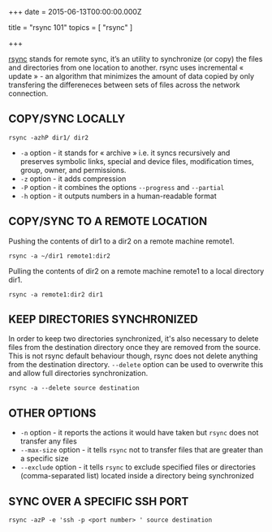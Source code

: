 
+++
date = 2015-06-13T00:00:00.000Z


title = "rsync 101"
topics = [ "rsync" ]

+++

[rsync][1] stands for remote sync, it’s an utility to synchronize (or copy) the files
and directories from one location to another. rsync uses incremental « update
» - an algorithm that minimizes the amount of data copied by only transfering
the differeneces between sets of files across the network connection.

## COPY/SYNC LOCALLY

    rsync -azhP dir1/ dir2

* `-a` option - it stands for « archive » i.e. it syncs recursively and preserves
symbolic links, special and device files, modification times, group, owner, and
permissions.
* `-z` option - it adds compression
* `-P` option - it combines the options `--progress` and `--partial`
* `-h` option - it outputs numbers in a human-readable format

## COPY/SYNC TO A REMOTE LOCATION

Pushing the contents of dir1 to a dir2 on a remote machine remote1.

    rsync -a ~/dir1 remote1:dir2

Pulling the contents of dir2 on a remote machine remote1 to a local directory
dir1.

    rsync -a remote1:dir2 dir1

## KEEP DIRECTORIES SYNCHRONIZED

In order to keep two directories synchronized, it's also necessary to delete
files from the destination directory once they are removed from the source. This
is not rsync default behaviour though, rsync does not delete anything from the
destination directory. `--delete` option can be used to overwrite this and allow
full directories synchronization.

    rsync -a --delete source destination

## OTHER OPTIONS

* `-n` option - it reports the actions it would have taken but `rsync` does not
transfer any files
* `--max-size` option - it tells `rsync` not to transfer files that are greater than
a specific size
* `--exclude` option - it tells `rsync` to exclude specified files or directories
(comma-separated list) located inside a directory being synchronized

## SYNC OVER A SPECIFIC SSH PORT

    rsync -azP -e 'ssh -p <port number> ' source destination

[1]: http://linux.die.net/man/1/rsync
